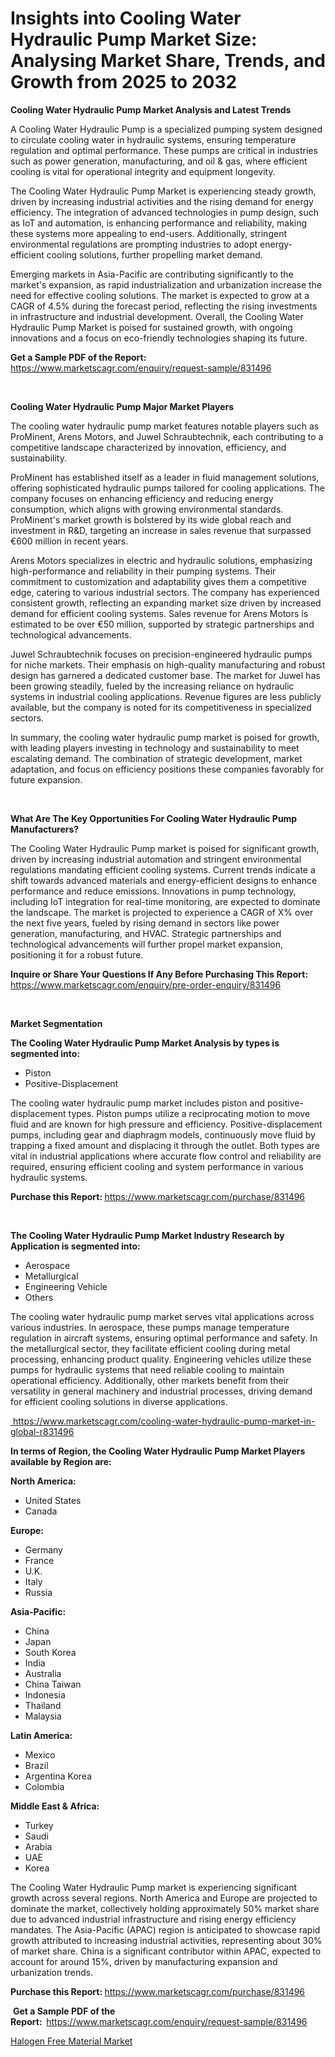 <p><h1>Insights into Cooling Water Hydraulic Pump Market Size: Analysing Market Share, Trends, and Growth from 2025 to 2032</h1></p><p><strong>Cooling Water Hydraulic Pump Market Analysis and Latest Trends</strong></p>
<p><p>A Cooling Water Hydraulic Pump is a specialized pumping system designed to circulate cooling water in hydraulic systems, ensuring temperature regulation and optimal performance. These pumps are critical in industries such as power generation, manufacturing, and oil & gas, where efficient cooling is vital for operational integrity and equipment longevity.</p><p>The Cooling Water Hydraulic Pump Market is experiencing steady growth, driven by increasing industrial activities and the rising demand for energy efficiency. The integration of advanced technologies in pump design, such as IoT and automation, is enhancing performance and reliability, making these systems more appealing to end-users. Additionally, stringent environmental regulations are prompting industries to adopt energy-efficient cooling solutions, further propelling market demand.</p><p>Emerging markets in Asia-Pacific are contributing significantly to the market's expansion, as rapid industrialization and urbanization increase the need for effective cooling solutions. The market is expected to grow at a CAGR of 4.5% during the forecast period, reflecting the rising investments in infrastructure and industrial development. Overall, the Cooling Water Hydraulic Pump Market is poised for sustained growth, with ongoing innovations and a focus on eco-friendly technologies shaping its future.</p></p>
<p><strong>Get a Sample PDF of the Report:&nbsp;</strong> <a href="https://www.marketscagr.com/enquiry/request-sample/831496?utm_campaign=3018&utm_medium=2&utm_source=Github&utm_content=ia&utm_term=25032025&utm_id=cooling-water-hydraulic-pump">https://www.marketscagr.com/enquiry/request-sample/831496</a></p>
<p>&nbsp;</p>
<p><strong>Cooling Water Hydraulic Pump Major Market Players</strong></p>
<p><p>The cooling water hydraulic pump market features notable players such as ProMinent, Arens Motors, and Juwel Schraubtechnik, each contributing to a competitive landscape characterized by innovation, efficiency, and sustainability.</p><p>ProMinent has established itself as a leader in fluid management solutions, offering sophisticated hydraulic pumps tailored for cooling applications. The company focuses on enhancing efficiency and reducing energy consumption, which aligns with growing environmental standards. ProMinent's market growth is bolstered by its wide global reach and investment in R&D, targeting an increase in sales revenue that surpassed €600 million in recent years.</p><p>Arens Motors specializes in electric and hydraulic solutions, emphasizing high-performance and reliability in their pumping systems. Their commitment to customization and adaptability gives them a competitive edge, catering to various industrial sectors. The company has experienced consistent growth, reflecting an expanding market size driven by increased demand for efficient cooling systems. Sales revenue for Arens Motors is estimated to be over €50 million, supported by strategic partnerships and technological advancements.</p><p>Juwel Schraubtechnik focuses on precision-engineered hydraulic pumps for niche markets. Their emphasis on high-quality manufacturing and robust design has garnered a dedicated customer base. The market for Juwel has been growing steadily, fueled by the increasing reliance on hydraulic systems in industrial cooling applications. Revenue figures are less publicly available, but the company is noted for its competitiveness in specialized sectors.</p><p>In summary, the cooling water hydraulic pump market is poised for growth, with leading players investing in technology and sustainability to meet escalating demand. The combination of strategic development, market adaptation, and focus on efficiency positions these companies favorably for future expansion.</p></p>
<p>&nbsp;</p>
<p><strong>What Are The Key Opportunities For Cooling Water Hydraulic Pump Manufacturers?</strong></p>
<p><p>The Cooling Water Hydraulic Pump market is poised for significant growth, driven by increasing industrial automation and stringent environmental regulations mandating efficient cooling systems. Current trends indicate a shift towards advanced materials and energy-efficient designs to enhance performance and reduce emissions. Innovations in pump technology, including IoT integration for real-time monitoring, are expected to dominate the landscape. The market is projected to experience a CAGR of X% over the next five years, fueled by rising demand in sectors like power generation, manufacturing, and HVAC. Strategic partnerships and technological advancements will further propel market expansion, positioning it for a robust future.</p></p>
<p><strong>Inquire or Share Your Questions If Any Before Purchasing This Report:</strong> <a href="https://www.marketscagr.com/enquiry/pre-order-enquiry/831496?utm_campaign=3018&utm_medium=2&utm_source=Github&utm_content=ia&utm_term=25032025&utm_id=cooling-water-hydraulic-pump">https://www.marketscagr.com/enquiry/pre-order-enquiry/831496</a></p>
<p>&nbsp;</p>
<p><strong>Market Segmentation</strong></p>
<p><strong>The Cooling Water Hydraulic Pump Market Analysis by types is segmented into:</strong></p>
<p><ul><li>Piston</li><li>Positive-Displacement</li></ul></p>
<p><p>The cooling water hydraulic pump market includes piston and positive-displacement types. Piston pumps utilize a reciprocating motion to move fluid and are known for high pressure and efficiency. Positive-displacement pumps, including gear and diaphragm models, continuously move fluid by trapping a fixed amount and displacing it through the outlet. Both types are vital in industrial applications where accurate flow control and reliability are required, ensuring efficient cooling and system performance in various hydraulic systems.</p></p>
<p><strong>Purchase this Report:&nbsp;</strong><a href="https://www.marketscagr.com/purchase/831496?utm_campaign=3018&utm_medium=2&utm_source=Github&utm_content=ia&utm_term=25032025&utm_id=cooling-water-hydraulic-pump">https://www.marketscagr.com/purchase/831496</a></p>
<p>&nbsp;</p>
<p><strong>The Cooling Water Hydraulic Pump Market Industry Research by Application is segmented into:</strong></p>
<p><ul><li>Aerospace</li><li>Metallurgical</li><li>Engineering Vehicle</li><li>Others</li></ul></p>
<p><p>The cooling water hydraulic pump market serves vital applications across various industries. In aerospace, these pumps manage temperature regulation in aircraft systems, ensuring optimal performance and safety. In the metallurgical sector, they facilitate efficient cooling during metal processing, enhancing product quality. Engineering vehicles utilize these pumps for hydraulic systems that need reliable cooling to maintain operational efficiency. Additionally, other markets benefit from their versatility in general machinery and industrial processes, driving demand for efficient cooling solutions in diverse applications.</p></p>
<p><a href="https://www.marketscagr.com/cooling-water-hydraulic-pump-market-in-global-r831496?utm_campaign=3018&utm_medium=2&utm_source=Github&utm_content=ia&utm_term=25032025&utm_id=cooling-water-hydraulic-pump">&nbsp;https://www.marketscagr.com/cooling-water-hydraulic-pump-market-in-global-r831496</a></p>
<p><strong>In terms of Region, the Cooling Water Hydraulic Pump Market Players available by Region are:</strong></p>
<p>
    <p> <strong> North America: </strong>
        <ul>
            <li>United States</li>
            <li>Canada</li>
        </ul>
        </p> 
    <p> <strong> Europe: </strong>
        <ul>
            <li>Germany</li>
            <li>France</li>
            <li>U.K.</li>
            <li>Italy</li>
            <li>Russia</li>
        </ul>
        </p> 
    <p> <strong> Asia-Pacific: </strong>
        <ul>
            <li>China</li>
            <li>Japan</li>
            <li>South Korea</li>
            <li>India</li>
            <li>Australia</li>
            <li>China Taiwan</li>
            <li>Indonesia</li>
            <li>Thailand</li>
            <li>Malaysia</li>
        </ul>
        </p> 
    <p> <strong> Latin America: </strong>
        <ul>
            <li>Mexico</li>
            <li>Brazil</li>
            <li>Argentina Korea</li>
            <li>Colombia</li>
        </ul>
        </p> 
    <p> <strong> Middle East & Africa: </strong>
        <ul>
            <li>Turkey</li>
            <li>Saudi</li>
            <li>Arabia</li>
            <li>UAE</li>
            <li>Korea</li>
        </ul>
    </p>
    </p>
<p><p>The Cooling Water Hydraulic Pump market is experiencing significant growth across several regions. North America and Europe are projected to dominate the market, collectively holding approximately 50% market share due to advanced industrial infrastructure and rising energy efficiency mandates. The Asia-Pacific (APAC) region is anticipated to showcase rapid growth attributed to increasing industrial activities, representing about 30% of market share. China is a significant contributor within APAC, expected to account for around 15%, driven by manufacturing expansion and urbanization trends.</p></p>
<p><strong>Purchase this Report: </strong><a href="https://www.marketscagr.com/purchase/831496?utm_campaign=3018&utm_medium=2&utm_source=Github&utm_content=ia&utm_term=25032025&utm_id=cooling-water-hydraulic-pump">https://www.marketscagr.com/purchase/831496</a></p>
<p>&nbsp;<strong>Get a Sample PDF of the Report:&nbsp;&nbsp;</strong><a href="https://www.marketscagr.com/enquiry/request-sample/831496?utm_campaign=3018&utm_medium=2&utm_source=Github&utm_content=ia&utm_term=25032025&utm_id=cooling-water-hydraulic-pump">https://www.marketscagr.com/enquiry/request-sample/831496</a></p>
<p><strong></strong></p>
<p><p><a href="https://github.com/rianttegang/Market-Research-Report-List-1/blob/main/halogen-free-material-market.md?utm_campaign=3018&utm_medium=2&utm_source=Github&utm_content=ia&utm_term=25032025&utm_id=cooling-water-hydraulic-pump">Halogen Free Material Market</a></p></p>